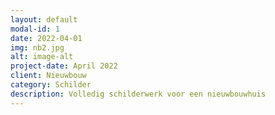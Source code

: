 ```yaml
---
layout: default
modal-id: 1
date: 2022-04-01
img: nb2.jpg
alt: image-alt
project-date: April 2022
client: Nieuwbouw
category: Schilder
description: Volledig schilderwerk voor een nieuwbouwhuis
---
```

